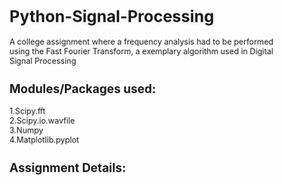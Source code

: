 # Python-Signal-Processing
A college assignment where a frequency analysis had to be performed using the Fast Fourier Transform, a exemplary algorithm used in Digital Signal Processing

## Modules/Packages used:
1.Scipy.fft<br>
2.Scipy.io.wavfile<br>
3.Numpy<br>
4.Matplotlib.pyplot<br>

## Assignment Details:
